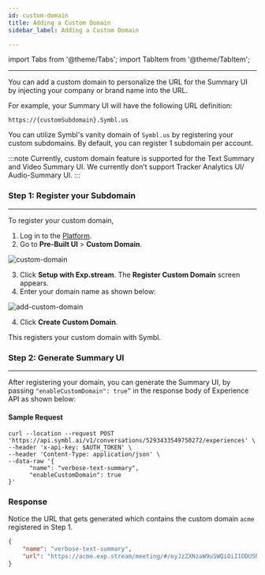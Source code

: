 ```yaml
---
id: custom-domain
title: Adding a Custom Domain
sidebar_label: Adding a Custom Domain

---
```


import Tabs from '@theme/Tabs';
import TabItem from '@theme/TabItem';

---

You can add a custom domain to personalize the URL for the Summary UI by injecting your company or brand name into the URL.

For example, your Summary UI will have the following URL definition: 

`https://{customSubdomain}.Symbl.us`

You can utilize Symbl's vanity domain of `Symbl.us` by registering your custom subdomains. By default, you can register 1 subdomain per account.

:::note
Currently, custom domain feature is supported for the Text Summary and Video Summary UI. We currently don’t support Tracker Analytics UI/ Audio-Summary UI. 
:::

### Step 1: Register your Subdomain

---

To register your custom domain,  

1. Log in to the [Platform](https://platform.symbl.ai).
2. Go to **Pre-Built UI** > **Custom Domain**.<br/>

![custom-domain](/img/custom-domain.png)

3. Click **Setup with Exp.stream**. The **Register Custom Domain** screen appears. 
4. Enter your domain name as shown below:

![add-custom-domain](/img/register-custom-domain.png)

4. Click **Create Custom Domain**.

This registers your custom domain with Symbl. 

### Step 2: Generate Summary UI 

---

After registering your domain, you can generate the Summary UI, by passing `"enableCustomDomain": true”` in the response body of Experience API as shown below:

#### Sample Request

```shell
curl --location --request POST 'https://api.symbl.ai/v1/conversations/5293433549750272/experiences' \
--header 'x-api-key: $AUTH_TOKEN' \
--header 'Content-Type: application/json' \
--data-raw '{
      "name": "verbose-text-summary",
      "enableCustomDomain": true
}'
```

### Response 

Notice the URL that gets generated which contains the custom domain `acme` registered in Step 1. 

```json
{
    "name": "verbose-text-summary",
    "url": "https://acme.exp.stream/meeting/#/eyJzZXNzaW9uSWQiOiI1ODU5NjczMDg1MzEzMDI0IiwidmlkZW9VcmwiOiJodHRwczovL3N0b3JhZ2UuZ29vZ2xlYXBpcy5jb20vcmFtbWVyLXRyYW5zY3JpcHRpb24tYnVja2V0L3NtYWxsLm1wNCJ9?showVideoSummary=true"
}
```
